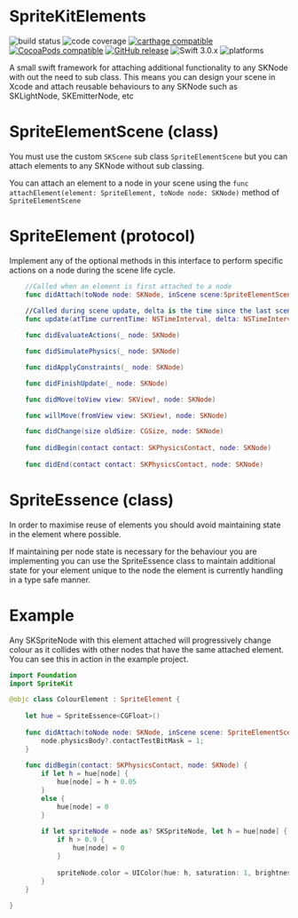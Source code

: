 # SpriteKitElements
![build status](https://travis-ci.org/nicholascross/SpriteKitElements.svg?branch=master)
![code coverage](https://img.shields.io/codecov/c/github/nicholascross/SpriteKitElements.svg)
[![carthage compatible](https://img.shields.io/badge/Carthage-compatible-4BC51D.svg?style=flat)](https://github.com/Carthage/Carthage) 
[![CocoaPods compatible](https://img.shields.io/cocoapods/v/SpriteKitElements.svg)](https://cocoapods.org/pods/SpriteKitElements) 
[![GitHub release](https://img.shields.io/github/release/nicholascross/SpriteKitElements.svg)](https://github.com/nicholascross/SpriteKitElements/releases) 
![Swift 3.0.x](https://img.shields.io/badge/Swift-3.0.x-orange.svg) 
![platforms](https://img.shields.io/badge/platforms-iOS%20%7C%20OS%20X%20%7C%20tvOS%20-lightgrey.svg)

A small swift framework for attaching additional functionality to any SKNode with out the need to sub class.  This means you can design your scene in Xcode and attach reusable behaviours to any SKNode such as SKLightNode, SKEmitterNode, etc

# SpriteElementScene (class)

You must use the custom `SKScene` sub class `SpriteElementScene` but you can attach elements to any SKNode without sub classing.

You can attach an element to a node in your scene using the `func attachElement(element: SpriteElement, toNode node: SKNode)` method of `SpriteElementScene`

# SpriteElement (protocol)

Implement any of the optional methods in this interface to perform specific actions on a node during the scene life cycle.

```swift
	//Called when an element is first attached to a node
    func didAttach(toNode node: SKNode, inScene scene:SpriteElementScene)
    
    //Called during scene update, delta is the time since the last scene update
    func update(atTime currentTime: NSTimeInterval, delta: NSTimeInterval, node: SKNode)

    func didEvaluateActions(_ node: SKNode)

    func didSimulatePhysics(_ node: SKNode)

    func didApplyConstraints(_ node: SKNode)

    func didFinishUpdate(_ node: SKNode)

    func didMove(toView view: SKView!, node: SKNode)

    func willMove(fromView view: SKView!, node: SKNode)

    func didChange(size oldSize: CGSize, node: SKNode)
    
    func didBegin(contact contact: SKPhysicsContact, node: SKNode)
    
    func didEnd(contact contact: SKPhysicsContact, node: SKNode)
```

# SpriteEssence (class)

In order to maximise reuse of elements you should avoid maintaining state in the element where possible.

If maintaining per node state is necessary for the behaviour you are implementing you can use the SpriteEssence class to maintain additional state for your element unique to the node the element is currently handling in a type safe manner.

# Example

Any SKSpriteNode with this element attached will progressively change colour as it collides with other nodes that have the same attached element.  You can see this in action in the example project.

```swift
import Foundation
import SpriteKit

@objc class ColourElement : SpriteElement {
    
    let hue = SpriteEssence<CGFloat>()
    
    func didAttach(toNode node: SKNode, inScene scene: SpriteElementScene) {
        node.physicsBody?.contactTestBitMask = 1;
    }
    
    func didBegin(contact: SKPhysicsContact, node: SKNode) {
        if let h = hue[node] {
            hue[node] = h + 0.05
        }
        else {
            hue[node] = 0
        }
        
        if let spriteNode = node as? SKSpriteNode, let h = hue[node] {
            if h > 0.9 {
                hue[node] = 0
            }
            
            spriteNode.color = UIColor(hue: h, saturation: 1, brightness: 0.9, alpha: 1)
        }
    }
    
}
```
